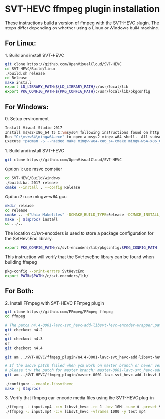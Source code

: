 # SVT-HEVC ffmpeg plugin installation

These instructions build a version of ffmpeg with the SVT-HEVC plugin.  The steps differ depending
on whether using a Linux or Windows build machine.

## For Linux:

1\. Build and install SVT-HEVC

``` bash
git clone https://github.com/OpenVisualCloud/SVT-HEVC
cd SVT-HEVC/Build/linux
./build.sh release
cd Release
make install
export LD_LIBRARY_PATH=${LD_LIBRARY_PATH}:/usr/local/lib
export PKG_CONFIG_PATH=${PKG_CONFIG_PATH}:/usr/local/lib/pkgconfig
```
## For Windows:
0\. Setup environment
``` bash
Install Visual Studio 2017
Install msys2-x86_64 to C:\msys64 following instructions found on http://www.msys2.org/
Run "C:\msys64\mingw64.exe" to open a msys2 mingw-w64 shell.  All subsequent build steps should be done in this shell.
Execute "pacman -S --needed make mingw-w64-x86_64-cmake mingw-w64-x86_64-gcc mingw-w64-x86_64-yasm mingw-w64-x86_64-SDL2 perl diffutils pkg-config git tar" in the console
```
1\. Build and install SVT-HEVC
``` bash
git clone https://github.com/OpenVisualCloud/SVT-HEVC
```
Option 1: use msvc compiler
``` bash
cd SVT-HEVC/Build/windows
./build.bat 2017 release
cmake --install . --config Release
```
Option 2: use mingw-w64 gcc
``` bash
mkdir release
cd release
cmake .. -G"Unix Makefiles" -DCMAKE_BUILD_TYPE=Release -DCMAKE_INSTALL_PREFIX=C:/svt-encoders -DBUILD_SHARED_LIBS=off
make -j $(nproc) install
cd ../..
```
The location c:/svt-encoders is used to store a package configuration for the SvtHevcEnc library.
``` bash
export PKG_CONFIG_PATH=/c/svt-encoders/lib/pkgconfig:$PKG_CONFIG_PATH
```
This instruction will verify that the SvtHevcEnc library can be found when building ffmpeg
``` bash
pkg-config --print-errors SvtHevcEnc
export PATH=$PATH:/c/svt-encoders/lib/
```
## For Both:
2\. Install FFmpeg with SVT-HEVC FFmpeg plugin
``` bash
git clone https://github.com/FFmpeg/FFmpeg ffmpeg
cd ffmpeg

# The patch n4.4-0001-lavc-svt_hevc-add-libsvt-hevc-encoder-wrapper.patch has been validated on n4.2/n4.3/n4.4 release tag
git checkout n4.2
or 
git checkout n4.3
or
git checkout n4.4

git am ../SVT-HEVC/ffmpeg_plugin/n4.4-0001-lavc-svt_hevc-add-libsvt-hevc-encoder-wrapper.patch

# If the above patch failed when you work on master branch or newer version of FFmpeg,
# please try the patch for master branch: master-0001-lavc-svt_hevc-add-libsvt-hevc-encoder-wrapper.patch
git am ../SVT-HEVC/ffmpeg_plugin/master-0001-lavc-svt_hevc-add-libsvt-hevc-encoder-wrapper.patch

./configure --enable-libsvthevc
make -j $(nproc)
```
3\. Verify that ffmpeg can encode media files using the SVT-HEVC plug-in
``` bash
./ffmpeg -i input.mp4 -c:v libsvt_hevc -rc 1 -b:v 10M -tune 0 -preset 9 -y test.265
./ffmpeg -i input.mp4 -c:v libsvt_hevc -vframes 1000 -y test.mp4
```
